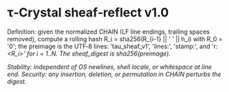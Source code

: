 # τ‑Crystal sheaf‑reflect v1.0

Definition: given the normalized CHAIN (LF line endings, trailing spaces removed), compute a rolling hash R_i = sha256(R_{i-1} || ' ' || h_i) with R_0 = '0'; the preimage is the UTF‑8 lines: 'tau_sheaf_v1', 'lines:<N>', 'stamp:<UTC>', and 'r<i>:<R_i>' for i = 1..N. The sheaf_digest is sha256(preimage).

Stability: independent of OS newlines, shell locale, or whitespace at line end. Security: any insertion, deletion, or permutation in CHAIN perturbs the digest.
